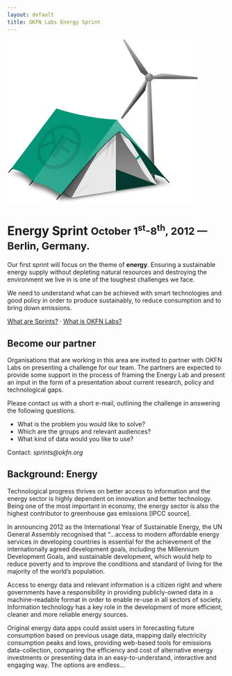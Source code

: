 ```yaml
---
layout: default
title: OKFN Labs Energy Sprint
---
```


<img src="/img/turbine-tent.png" class="logo">
<h1>
  Energy Sprint
  <small>October 1<sup>st</sup>-8<sup>th</sup>, 2012 &mdash; Berlin, Germany.</small>
</h1>

<p class="teaser">Our first sprint will focus on the theme of <strong>energy</strong>. Ensuring a sustainable energy supply
without depleting natural resources and destroying the environment we live in is one of the toughest challenges we face.</p>

<p class="teaser">We need to understand what can be achieved with smart technologies and good policy in order
to produce sustainably, to reduce consumption and to bring down emissions.</p>

<p>
<a href="/">What are Sprints?</a> &middot; <a href="http://okfnlabs.org">What is OKFN Labs?</a>
</p>

<div class="clearfix"></div>

<h2>Become our partner</h2>

<p>Organisations that are working in this area are invited to partner with OKFN Labs on presenting a challenge for our team. The partners are expected to provide some support in the process of framing the Energy Lab and present an input in the form of a presentation about current research, policy and technological gaps.</p>

<p>Please contact us with a short e-mail, outlining the challenge in answering the following questions.</p>

<ul>
  <li>What is the problem you would like to solve?</li>
  <li>Which are the groups and relevant audiences?</li>
  <li>What kind of data would you like to use?</li>
</ul>

<p>
  Contact: <em>sprints@okfn.org</em>
</p>

<h2>Background: Energy</h2>

<p>Technological progress thrives on better access to information and the energy sector is highly dependent on innovation and better technology. Being one of the most important in economy, the energy sector is also the highest contributor to greenhouse gas emissions [IPCC source].</p>

<p>In announcing 2012 as the International Year of Sustainable Energy, the UN General Assembly recognised that “…access to modern affordable energy services in developing countries is essential for the achievement of the internationally agreed development goals, including the Millennium Development Goals, and sustainable development, which would help to reduce poverty and to improve the conditions and standard of living for the majority of the world’s population.</p>

<p>Access to energy data and relevant information is a citizen right and where governments have a responsibility in providing publicly-owned data in a machine-readable format in order to enable re-use in all sectors of society. Information technology has a key role in the development of more efficient, cleaner and more reliable energy sources.</p>

<p>Original energy data apps could assist users in forecasting future consumption based on previous usage data, mapping daily electricity consumption peaks and lows, providing web-based tools for emissions data-collection, comparing the efficiency and cost of alternative energy investments or presenting data in an easy-to-understand, interactive and engaging way. The options are endless…</p>

